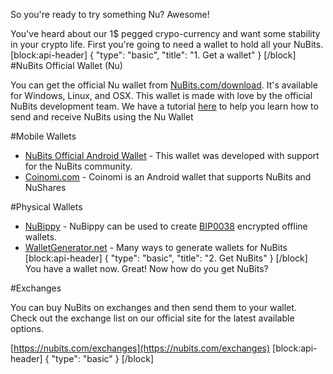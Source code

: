 So you're ready to try something Nu? Awesome!

You've heard about our 1$ pegged crypo-currency and want some stability in your crypto life. First you're going to need a wallet to hold all your NuBits.
[block:api-header]
{
  "type": "basic",
  "title": "1. Get a wallet"
}
[/block]
#NuBits Official Wallet (Nu)

You can get the official Nu wallet from [NuBits.com/download](http://nubits.com/download). It's available for Windows, Linux, and OSX. This wallet is made with love by the official NuBits development team. We have a tutorial [here](https://www.youtube.com/watch?v=LZXO4HY3tDc) to help you learn how to send and receive NuBits using the Nu Wallet

#Mobile Wallets
* [NuBits Official Android Wallet](https://play.google.com/store/apps/details?id=com.matthewmitchell.nubits_android_wallet) - This wallet was developed with support for the NuBits community.
* [Coinomi.com](http://coinomi.com) - Coinomi is an Android wallet that supports NuBits and NuShares

#Physical Wallets

  * [NuBippy](http://bippy.org/nubippy/) - NuBippy can be used to create [BIP0038](https://github.com/bitcoin/bips/blob/master/bip-0038.mediawiki) encrypted offline wallets. 
  * [WalletGenerator.net](https://walletgenerator.net/?currency=Nubits) - Many ways to generate wallets for NuBits
[block:api-header]
{
  "type": "basic",
  "title": "2. Get NuBits"
}
[/block]
You have a wallet now. Great! Now how do you get NuBits?

#Exchanges

You can buy NuBits on exchanges and then send them to your wallet. Check out the exchange list on our official site for the latest available options.

[https://nubits.com/exchanges](https://nubits.com/exchanges) 
[block:api-header]
{
  "type": "basic"
}
[/block]
